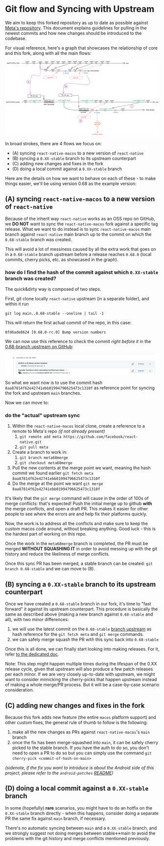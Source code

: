 
# Git flow and Syncing with Upstream

We aim to keep this forked repository as up to date as possible against [Meta's repository](https://github.com/facebook/react-native). This document explains guidelines for pulling in the newest commits and how new changes should be introduced to the codebase.

For visual reference, here's a graph that showcases the relationship of core and this fork, along with all the main flows:

![React Native macos git flow](./graphs/RNmacosGITFLOW.png "React Native macos git flow")

In broad strokes, there are 4 flows we focus on:

* (A) syncing `react-native-macos` to a new version of `react-native`
* (B) syncing a `0.XX-stable` branch to its upstream counterpart
* (C) adding new changes and fixes in the fork
* (D) doing a local commit against a `0.XX-stable` branch

Here are the details on how we want to behave on each of these - to make things easier, we'll be using version 0.68 as the example version:

## (A) syncing `react-native-macos` to a new version of `react-native`

Because of the inherit way `react-native` works as an OSS repo on GitHub, we **DO NOT** want to sync the `react-native-macos` fork against a specific tag release.
What we want to do instead is to sync `react-native-macos` main branch against `react-native` main branch up to the commit on which the `0.68-stable` branch was created.

This will avoid a lot of messiness caused by all the extra work that goes on in a `0.68-stable` branch upstream before a release reaches `0.68.0` (local commits, cherry picks, etc. as showcased in the graph).

### how do I find the hash of the commit against which `0.XX-stable` branch was created?

The quick&dirty way is composed of two steps.

First, git clone locally `react-native` upstream (in a separate folder), and within it run
```
git log main..0.68-stable --oneline | tail -1
```
This will return the first actual commit of the repo, in this case:
```
0fd6ade8624 [0.68.0-rc.0] Bump version numbers
```

We can now use this reference to check the commit *right before it* in the [0.68-branch upstream on GitHub](https://github.com/facebook/react-native/tree/0.68-stable):

![git history for upstream 68](./graphs/git-history-example.png "git history for upstream 68")

So what we want now is to use the commit hash `8aa87814f62e42741ebb01994796625473c1310f` as reference point for syncing the fork and upstream `main` branches.

Now we can move to:

### do the "actual" upstream sync

1. Within the `react-native-macos` local clone, create a reference to a remote to Meta's repo *(if not already present)*
    1. `git remote add meta https://github.com/facebook/react-native.git`
    2. `git pull meta`
2. Create a branch to work in:
    1. `git branch meta68merge`
    2. `git checkout meta68merge`
3. Pull the new contents at the merge point we want, meaning the hash commit we found earlier `git fetch meta 8aa87814f62e42741ebb01994796625473c1310f`
4. Do the merge at the point we want `git merge 8aa87814f62e42741ebb01994796625473c1310f`

It's likely that the `git merge` command will cause in the order of 100s of merge conflicts: that's expected! Push the initial merge up to github **with** the merge conflicts, and open a draft PR. This makes it easier for other people to see where the errors are and help fix their platforms quickly.

Now, the work is to address all the conflicts and make sure to keep the custom macos code around, without breaking anything. Good luck - this is the hardest part of working on this repo.

Once the work in the `meta68merge` branch is completed, the PR must be merged **WITHOUT SQUASHING IT** in order to avoid messing up with the git history and reduce the likeliness of merge conflicts.

Once this sync PR has been merged, a stable branch can be created: `git branch 0.68-stable` and we can move to (B).

## (B) syncing a `0.XX-stable` branch to its upstream counterpart

Once we have created a `0.68-stable` branch in our fork, it's time to "fast forward" it against its upstream counterpart. This procedure is basically the same as described above (making a new branch against `0.68-stable` and all), with two minor differences:

1. we will use the latest commit on the `0.68-stable` [branch upstream](https://github.com/facebook/react-native/commits/0.68-stable) as hash reference for the `git fetch meta` and `git merge` commands.
2. we can safely merge squash the PR with this sync back into `0.68-stable`

Once this is all done, we can finally start looking into making releases. For it, refer [to the dedicated doc](./Releases.md).

Note: This step might happen multiple times during the lifespan of the 0.XX release cycle, given that upstream will also produce a few patch releases per each minor. If we are very closely up-to-date with upstream, we might want to consider mimicking the cherry-picks that happen upstream instead of making a whole merge/PR process. But it will be a case-by-case scenario consideration.

## (C) adding new changes and fixes in the fork

Because this fork adds new feature (the entire `macos` platform support) and other custom fixes, the general rule of thumb to follow is the following:

1. make all the new changes as PRs against `react-native-macos`'s `main` branch
2. once the fix has been merge-squashed into `main`, it can be safely cherry picked to the stable branch. If you have the auth to do so, you don't need to open a PR to do so but you can simply use the command `git cherry-pick <commit-of-hash-on-main>`

*(sidenote, if the fix you want to introduce is about the Android side of this project, please refer to the `android-patches` [README](./../android-patches/README.md))*

## (D) doing a local commit against a `0.XX-stable` branch

In some (hopefully) **rare** scenarios, you might have to do an hotfix on the `0.XX-stable` branch directly - when this happens, consider doing a separate PR the same fix against `main` branch, if necessary.

There's no automatic syncing between `main` and a `0.XX-stable` branch, and we strongly suggest not doing merges between stable<->main to avoid the problems with the git history and merge conflicts mentioned previously.
